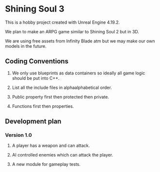 # Shining Soul 3

This is a hobby project created with Unreal Engine 4.19.2.

We plan to make  an ARPG game similar to Shining Soul 2 but in 3D.

We are using free assets from Infinity Blade atm but we may make our own models in the future.

## Coding Conventions

1. We only use blueprints as data containers so ideally all game logic should be put into C++.

2. List all the include files in alphaalphabetical order.

3. Public property first then protected then private.

4. Functions first then properties. 

## Development plan

### Version 1.0

1. A player has a weapon and can attack.

2. AI controlled enemies which can attack the player.

3. A new module for gameplay tests.
